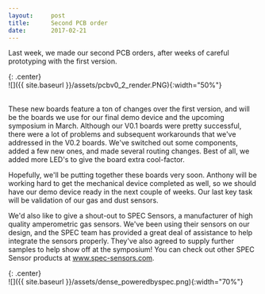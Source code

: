 ```yaml
---
layout:     post
title:      Second PCB order
date:       2017-02-21
---
```


Last week, we made our second PCB orders, after weeks of careful prototyping with the first version.

{: .center}
<br>
![]({{ site.baseurl }}/assets/pcbv0_2_render.PNG){:width="50%"}
<br><br>

These new boards feature a ton of changes over the first version, and will be the boards we use for our final demo device and the upcoming symposium in March. Although our V0.1 boards were pretty successful, there were a lot of problems and subsequent workarounds that we've addressed in the V0.2 boards. We've switched out some components, added a few new ones, and made several routing changes. Best of all, we added more LED's to give the board extra cool-factor.

Hopefully, we'll be putting together these boards very soon. Anthony will be working hard to get the mechanical device completed as well, so we should have our demo device ready in the next couple of weeks. Our last key task will be validation of our gas and dust sensors.

We'd also like to give a shout-out to SPEC Sensors, a manufacturer of high quality amperometric gas sensors. We've been using their sensors on our design, and the SPEC team has provided a great deal of assistance to help integrate the sensors properly. They've also agreed to supply further samples to help show off at the symposium! You can check out other SPEC Sensor products at www.spec-sensors.com.

{: .center}
<br>
![]({{ site.baseurl }}/assets/dense_poweredbyspec.png){:width="70%"}
<br><br>


